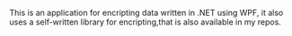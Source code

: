 This is an application for encripting data written in .NET using WPF, it also uses a self-written library for encripting,that is also available in my repos.
